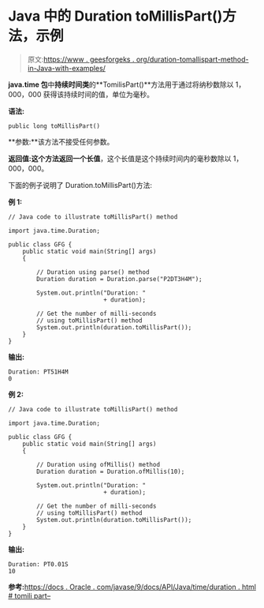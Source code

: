 # Java 中的 Duration toMillisPart()方法，示例

> 原文:[https://www . geesforgeks . org/duration-tomallispart-method-in-Java-with-examples/](https://www.geeksforgeeks.org/duration-tomillispart-method-in-java-with-examples/)

**java.time 包**中**持续时间类**的**TomilisPart()**方法用于通过将纳秒数除以 1，000，000 获得该持续时间的值，单位为毫秒。

**语法:**

```
public long toMillisPart()

```

**参数:**该方法不接受任何参数。

**返回值:**这个方法返回一个**长值**，这个长值是这个持续时间内的毫秒数除以 1，000，000。

下面的例子说明了 Duration.toMillisPart()方法:

**例 1:**

```
// Java code to illustrate toMillisPart() method

import java.time.Duration;

public class GFG {
    public static void main(String[] args)
    {

        // Duration using parse() method
        Duration duration = Duration.parse("P2DT3H4M");

        System.out.println("Duration: "
                           + duration);

        // Get the number of milli-seconds
        // using toMillisPart() method
        System.out.println(duration.toMillisPart());
    }
}
```

**输出:**

```
Duration: PT51H4M
0

```

**例 2:**

```
// Java code to illustrate toMillisPart() method

import java.time.Duration;

public class GFG {
    public static void main(String[] args)
    {

        // Duration using ofMillis() method
        Duration duration = Duration.ofMillis(10);

        System.out.println("Duration: "
                           + duration);

        // Get the number of milli-seconds
        // using toMillisPart() method
        System.out.println(duration.toMillisPart());
    }
}
```

**输出:**

```
Duration: PT0.01S
10

```

**参考:**[https://docs . Oracle . com/javase/9/docs/API/Java/time/duration . html # tomili part–](https://docs.oracle.com/javase/9/docs/api/java/time/Duration.html#toMillisPart--)